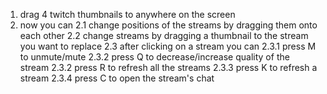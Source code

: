 1. drag 4 twitch thumbnails to anywhere on the screen
2. now you can
2.1 change positions of the streams by dragging them onto each other
2.2 change streams by dragging a thumbnail to the stream you want to replace
2.3 after clicking on a stream you can
2.3.1 press M to unmute/mute
2.3.2 press Q to decrease/increase quality of the stream
2.3.2 press R to refresh all the streams
2.3.3 press K to refresh a stream
2.3.4 press C to open the stream's chat

